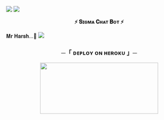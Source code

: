 <img src="https://user-images.githubusercontent.com/73097560/115834477-dbab4500-a447-11eb-908a-139a6edaec5c.gif">
<img src="https://user-images.githubusercontent.com/73097560/115834477-dbab4500-a447-11eb-908a-139a6edaec5c.gif">





<p align="center">
<b>⚡ 𝐒ɪɢᴍᴀ 𝐂ʜᴀᴛ 𝐁ᴏᴛ ⚡</b>
</p>
𝐌𝐫 𝐇𝐚𝐫𝐬𝐡...🥀
<img src="https://mallucampaign.in/images/img_1717181754.jpg">
<h3 align="center">
    ─「 ᴅᴇᴩʟᴏʏ ᴏɴ ʜᴇʀᴏᴋᴜ 」─
</h3>

<p align="center"><a href="https://dashboard.heroku.com/new?template=https://github.com/Harsh123499/Chatbot"> <img src="https://img.shields.io/badge/Deploy%20On%20Heroku-green?style=for-the-badge&logo=heroku" width="320" height="138.45"/></a></p>

  
